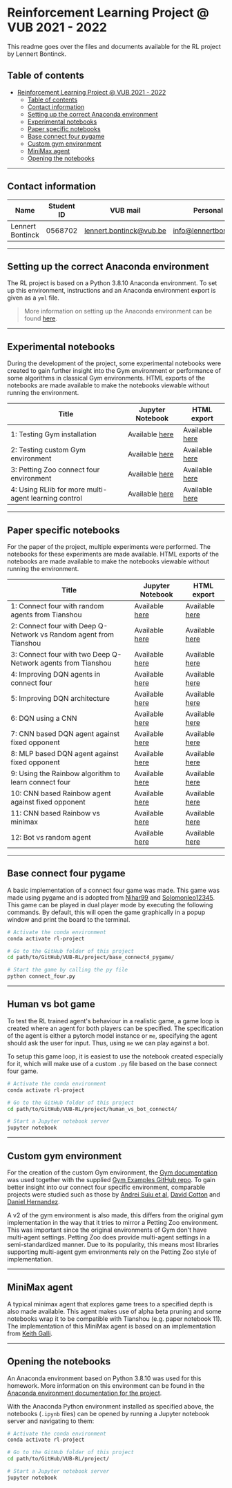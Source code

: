 # Reinforcement Learning Project @ VUB 2021 - 2022

This readme goes over the files and documents available for the RL project by Lennert Bontinck.

## Table of contents

- [Reinforcement Learning Project @ VUB 2021 - 2022](#reinforcement-learning-project--vub-2021---2022)
  - [Table of contents](#table-of-contents)
  - [Contact information](#contact-information)
  - [Setting up the correct Anaconda environment](#setting-up-the-correct-anaconda-environment)
  - [Experimental  notebooks](#experimental--notebooks)
  - [Paper specific notebooks](#paper-specific-notebooks)
  - [Base connect four pygame](#base-connect-four-pygame)
  - [Custom gym environment](#custom-gym-environment)
  - [MiniMax agent](#minimax-agent)
  - [Opening the notebooks](#opening-the-notebooks)

<hr>


## Contact information

| Name             | Student ID | VUB mail                                                  | Personal mail                                               |
| ---------------- | ---------- | --------------------------------------------------------- | ----------------------------------------------------------- |
| Lennert Bontinck | 0568702    | [lennert.bontinck@vub.be](mailto:lennert.bontinck@vub.be) | [info@lennertbontinck.com](mailto:info@lennertbontinck.com) |

<hr>


## Setting up the correct Anaconda environment

The RL project is based on a Python 3.8.10 Anaconda environment. To set up this environment, instructions and an Anaconda environment export is given as a `yml` file.

> More information on setting up the Anaconda environment can be found [here](../documentation/README.md).

<hr>


## Experimental  notebooks

During the development of the project, some experimental notebooks were created to gain further insight into the Gym environment or performance of some algorithms in classical Gym environments. HTML exports of the notebooks are made available to make the notebooks viewable without running the environment.

| **Title**                                            | **Jupyter Notebook**                                         | **HTML export**                                              |
| ---------------------------------------------------- | ------------------------------------------------------------ | ------------------------------------------------------------ |
| 1: Testing Gym installation                          | Available [here](experimental-notebooks/1-testing-gym-installation.ipynb) | Available [here](experimental-notebooks/html_exports/1-testing-gym-installation.html) |
| 2: Testing custom Gym environment                    | Available [here](experimental-notebooks/2-testing-custom-gym-environment.ipynb) | Available [here](experimental-notebooks/html_exports/2-testing-custom-gym-environment.html) |
| 3: Petting Zoo connect four environment              | Available [here](experimental-notebooks/3-pettingzoo-connectfour.ipynb) | Available [here](experimental-notebooks/html_exports/3-pettingzoo-connectfour.html) |
| 4: Using RLlib for more multi-agent learning control | Available [here](experimental-notebooks/4-rllib-for-more-learning-control.ipynb) | Available [here](experimental-notebooks/html_exports/4-rllib-for-more-learning-control.html) |

<hr>


## Paper specific notebooks

For the paper of the project, multiple experiments were performed. The notebooks for these experiments are made available. HTML exports of the notebooks are made available to make the notebooks viewable without running the environment.

| **Title**                                                    | **Jupyter Notebook**                                         | **HTML export**                                              |
| ------------------------------------------------------------ | ------------------------------------------------------------ | ------------------------------------------------------------ |
| 1: Connect four with random agents from Tianshou             | Available [here](paper_notebooks/1-learning-connect-four-random-agents-tianshou.ipynb) | Available [here](paper_notebooks/html_exports/1-learning-connect-four-random-agents-tianshou.html) |
| 2: Connect four with Deep Q-Network vs Random agent from Tianshou | Available [here](paper_notebooks/2-learning-connect-four-dqn-vs-random-agent-tianshou.ipynb) | Available [here](paper_notebooks/html_exports/2-learning-connect-four-dqn-vs-random-agent-tianshou.html) |
| 3: Connect four with two Deep Q-Network agents from Tianshou | Available [here](paper_notebooks/3-learning-connect-four-dqn-agents-tianshou.ipynb) | Available [here](paper_notebooks/html_exports/3-learning-connect-four-dqn-agents-tianshou.html) |
| 4: Improving DQN agents in connect four                      | Available [here](paper_notebooks/4-improving-dqn-agents.ipynb) | Available [here](paper_notebooks/html_exports/4-improving-dqn-agents.html) |
| 5: Improving DQN architecture                                | Available [here](paper_notebooks/5-improving-dqn-architecture.ipynb) | Available [here](paper_notebooks/html_exports/5-improving-dqn-architecture.html) |
| 6: DQN using a CNN                                           | Available [here](paper_notebooks/6-dqn-using-a-cnn.ipynb)    | Available [here](paper_notebooks/html_exports/6-dqn-using-a-cnn.html) |
| 7: CNN based DQN agent against fixed opponent                | Available [here](paper_notebooks/7-cnn-dqn-fixed-opponent.ipynb) | Available [here](paper_notebooks/html_exports/7-cnn-dqn-fixed-opponent.html) |
| 8: MLP based DQN agent against fixed opponent                | Available [here](paper_notebooks/8-mlp-dqn-fixed-opponent.ipynb) | Available [here](paper_notebooks/html_exports/8-mlp-dqn-fixed-opponent.html) |
| 9: Using the Rainbow algorithm to learn connect four         | Available [here](paper_notebooks/9-rainbow.ipynb)            | Available [here](paper_notebooks/html_exports/9-rainbow.html) |
| 10: CNN based Rainbow agent against fixed opponent           | Available [here](paper_notebooks/10-rainbow-fixed-opponent.ipynb) | Available [here](paper_notebooks/html_exports/10-rainbow-fixed-opponent.html) |
| 11: CNN based Rainbow vs minimax                             | Available [here](paper_notebooks/11-rainbow-vs-minimax.ipynb) | Available [here](paper_notebooks/html_exports/11-rainbow-vs-minimax.html) |
| 12: Bot vs random agent                                      | Available [here](paper_notebooks/12-bot-vs-random-agent.ipynb) | Available [here](paper_notebooks/html_exports/12-bot-vs-random-agent.html) |



<hr>


## Base connect four pygame

A basic implementation of a connect four game was made. This game was made using pygame and is adopted from [Nihar99](https://github.com/Nihar99/pygame) and [Solomonleo12345](https://github.com/solomonleo12345/ConnectFour-Game). This game can be played in dual player mode by executing the following commands. By default, this will open the game graphically in a popup window and print the board to the terminal.


```bash
# Activate the conda environment
conda activate rl-project

# Go to the GitHub folder of this project
cd path/to/GitHub/VUB-RL/project/base_connect4_pygame/

# Start the game by calling the py file
python connect_four.py
```



<hr>


## Human vs bot game

To test the RL trained agent's behaviour in a realistic game, a game loop is created where an agent for both players can be specified. The specification of the agent is either a pytorch model instance or `me`, specifying the agent should ask the user for input. Thus, using `me` we can play against a bot.

To setup this game loop, it is easiest to use the notebook created especially for it, which will make use of a custom `.py` file based on the base connect four game.


```bash
# Activate the conda environment
conda activate rl-project

# Go to the GitHub folder of this project
cd path/to/GitHub/VUB-RL/project/human_vs_bot_connect4/

# Start a Jupyter notebook server
jupyter notebook
```



<hr>


## Custom gym environment

For the creation of the custom Gym environment, the [Gym documentation](https://www.gymlibrary.ml/content/environment_creation/) was used together with the supplied [Gym Examples GitHub repo](https://github.com/Farama-Foundation/gym-examples). To gain better insight into our connect four specific environment, comparable projects were studied such as those by [Andrei Suiu et al](https://github.com/IASIAI/gym-connect-four), [David Cotton](https://github.com/davidcotton/gym-connect4) and [Daniel Hernandez](https://github.com/Danielhp95/gym-connect4).

A v2 of the gym environment is also made, this differs from the original gym implementation in the way that it tries to mirror a Petting Zoo environment. This was important since the original environments of Gym don't have multi-agent settings. Petting Zoo does provide multi-agent settings in a semi-standardized manner. Due to its popularity, this means most libraries supporting multi-agent gym environments rely on the Petting Zoo style of implementation.



<hr>


## MiniMax agent

A typical minimax agent that explores game trees to a specified depth is also made available.
This agent makes use of alpha beta pruning and some notebooks wrap it to be compatible with Tianshou (e.g. paper notebook 11).
The implementation of this MiniMax agent is based on an implementation from [Keith Galli](https://github.com/KeithGalli/Connect4-Python/blob/master/connect4_with_ai.py).



<hr>


## Opening the notebooks

An Anaconda environment based on Python 3.8.10 was used for this homework. More information on this environment can be found in the [Anaconda environment documentation for the project](../../documentation/README.md).

With the Anaconda Python environment installed as specified above, the notebooks (`.ipynb` files) can be opened by running a Jupyter notebook server and navigating to them:

```bash
# Activate the conda environment
conda activate rl-project

# Go to the GitHub folder of this project
cd path/to/GitHub/VUB-RL/project/

# Start a Jupyter notebook server
jupyter notebook
```

